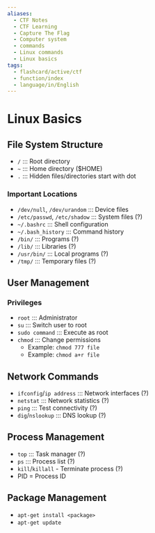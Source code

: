 ```yaml
---
aliases:
  - CTF Notes
  - CTF Learning
  - Capture The Flag
  - Computer system
  - commands 
  - Linux commands
  - Linux basics
tags:
  - flashcard/active/ctf
  - function/index
  - language/in/English
---
```


# Linux Basics

## File System Structure
- `/` :::  Root directory
- `~` ::: Home directory ($HOME)
- `.` ::: Hidden files/directories start with dot

### Important Locations
- `/dev/null`, `/dev/urandom` ::: Device files
- `/etc/passwd`, `/etc/shadow` ::: System files (?)
- `~/.bashrc` ::: Shell configuration 
- `~/.bash_history` ::: Command history
- `/bin/` ::: Programs (?)
- `/lib/` ::: Libraries (?)
- `/usr/bin/` ::: Local programs (?)
- `/tmp/` ::: Temporary files (?)

## User Management
### Privileges
- `root` ::: Administrator
- `su` ::: Switch user to root
- `sudo command` ::: Execute as root
- `chmod` ::: Change permissions
  - Example: `chmod 777 file`
  - Example: `chmod a+r file`

## Network Commands
- `ifconfig`/`ip address` ::: Network interfaces (?)
- `netstat` ::: Network statistics (?)
- `ping` ::: Test connectivity (?)
- `dig`/`nslookup` ::: DNS lookup (?)

## Process Management
- `top` ::: Task manager (?)
- `ps` ::: Process list (?)
- `kill`/`killall` - Terminate process (?)
- PID = Process ID

## Package Management
- `apt-get install <package>`
- `apt-get update`


